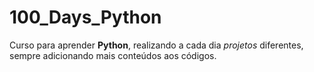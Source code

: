 # 100_Days_Python
Curso para aprender **Python**, realizando a cada dia *projetos* diferentes, sempre adicionando mais conteúdos aos códigos.
